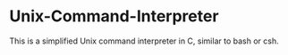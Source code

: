 # Unix-Command-Interpreter
This is a simplified Unix command interpreter in C, similar to bash or csh.
